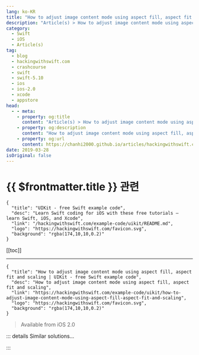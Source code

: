```yaml
---
lang: ko-KR
title: "How to adjust image content mode using aspect fill, aspect fit and scaling"
description: "Article(s) > How to adjust image content mode using aspect fill, aspect fit and scaling"
category:
  - Swift
  - iOS
  - Article(s)
tag: 
  - blog
  - hackingwithswift.com
  - crashcourse
  - swift
  - swift-5.10
  - ios
  - ios-2.0
  - xcode
  - appstore
head:
  - - meta:
    - property: og:title
      content: "Article(s) > How to adjust image content mode using aspect fill, aspect fit and scaling"
    - property: og:description
      content: "How to adjust image content mode using aspect fill, aspect fit and scaling"
    - property: og:url
      content: https://chanhi2000.github.io/articles/hackingwithswift.com/example-code/uikit/how-to-adjust-image-content-mode-using-aspect-fill-aspect-fit-and-scaling.html
date: 2019-03-28
isOriginal: false
---
```


# {{ $frontmatter.title }} 관련

```component VPCard
{
  "title": "UIKit - free Swift example code",
  "desc": "Learn Swift coding for iOS with these free tutorials – learn Swift, iOS, and Xcode",
  "link": "/hackingwithswift.com/example-code/uikit/README.md",
  "logo": "https://hackingwithswift.com/favicon.svg",
  "background": "rgba(174,10,10,0.2)"
}
```

[[toc]]

---

```component VPCard
{
  "title": "How to adjust image content mode using aspect fill, aspect fit and scaling | UIKit - free Swift example code",
  "desc": "How to adjust image content mode using aspect fill, aspect fit and scaling",
  "link": "https://hackingwithswift.com/example-code/uikit/how-to-adjust-image-content-mode-using-aspect-fill-aspect-fit-and-scaling",
  "logo": "https://hackingwithswift.com/favicon.svg",
  "background": "rgba(174,10,10,0.2)"
}
```

> Available from iOS 2.0

<!-- TODO: 작성 -->

<!--
All views (including those that don't hold images) have a content mode that affects the way they draw their content. The default is `Scale To Fill` because it's fastest: the contents of the view just get stretched up (or down) to fit the space available. But there are two others that you'll be using a lot: Aspect Fit and Aspect Fill.

"Aspect Fit" means "stretch this image up as large as it can go, but make sure that all the image is visible while keeping its original aspect ratio." This is useful when you want an image to be as large as possible without stretching its proportions, and it's probably the most commonly used content mode.

"Aspect Fill” means "stretch this image up as large as it can go, cropping off any parts that don't fit while keeping its original aspect ratio." This is useful when you want an image to fill its image view, even when that means losing either the horizontal or vertical edges. If you want to force an image to fill a specific space, but you want to keep its aspect ratio, this is the one you should use.

-->

::: details Similar solutions…

<!--
/example-code/uikit/how-to-find-an-aspect-fit-images-size-inside-an-image-view">How to find an aspect fit image’s size inside an image view 
/quick-start/swiftui/swiftui-tips-and-tricks">SwiftUI tips and tricks 
/quick-start/swiftui/all-swiftui-property-wrappers-explained-and-compared">All SwiftUI property wrappers explained and compared 
/quick-start/swiftui/how-to-fill-and-stroke-shapes-at-the-same-time">How to fill and stroke shapes at the same time 
/example-code/uikit/how-to-create-live-playgrounds-in-xcode">How to create live playgrounds in Xcode</a>
-->

:::

